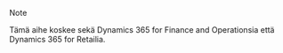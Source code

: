 > [!NOTE]
> Tämä aihe koskee sekä Dynamics 365 for Finance and Operationsia että Dynamics 365 for Retailia. 